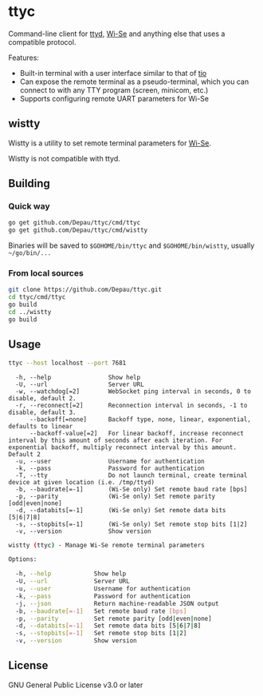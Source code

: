 # ttyc

Command-line client for [ttyd](https://github.com/tsl0922/ttyd), [Wi-Se](https://github.com/Depau/wi-se-sw/) and
anything else that uses a compatible protocol.

Features:

- Built-in terminal with a user interface similar to that of [tio](https://github.com/tio/tio)
- Can expose the remote terminal as a pseudo-terminal, which you can connect to with any TTY program (screen, minicom,
  etc.)
- Supports configuring remote UART parameters for Wi-Se

## wistty

Wistty is a utility to set remote terminal parameters for [Wi-Se](https://github.com/Depau/wi-se-sw/).

Wistty is not compatible with ttyd.

## Building

### Quick way

```bash
go get github.com/Depau/ttyc/cmd/ttyc
go get github.com/Depau/ttyc/cmd/wistty
```

Binaries will be saved to `$GOHOME/bin/ttyc` and `$GOHOME/bin/wistty`, usually `~/go/bin/...`

### From local sources

```bash
git clone https://github.com/Depau/ttyc.git
cd ttyc/cmd/ttyc
go build
cd ../wistty
go build
```

## Usage

```bash
ttyc --host localhost --port 7681
```

```
  -h, --help                Show help
  -U, --url                 Server URL
  -w, --watchdog[=2]        WebSocket ping interval in seconds, 0 to disable, default 2.
  -r, --reconnect[=2]       Reconnection interval in seconds, -1 to disable, default 3.
      --backoff[=none]      Backoff type, none, linear, exponential, defaults to linear
      --backoff-value[=2]   For linear backoff, increase reconnect interval by this amount of seconds after each iteration. For exponential backoff, multiply reconnect interval by this amount. Default 2
  -u, --user                Username for authentication
  -k, --pass                Password for authentication
  -T, --tty                 Do not launch terminal, create terminal device at given location (i.e. /tmp/ttyd)
  -b, --baudrate[=-1]       (Wi-Se only) Set remote baud rate [bps]
  -p, --parity              (Wi-Se only) Set remote parity [odd|even|none]
  -d, --databits[=-1]       (Wi-Se only) Set remote data bits [5|6|7|8]
  -s, --stopbits[=-1]       (Wi-Se only) Set remote stop bits [1|2]
  -v, --version             Show version
```

```bash
wistty (ttyc) - Manage Wi-Se remote terminal parameters

Options:

  -h, --help            Show help
  -U, --url             Server URL
  -u, --user            Username for authentication
  -k, --pass            Password for authentication
  -j, --json            Return machine-readable JSON output
  -b, --baudrate[=-1]   Set remote baud rate [bps]
  -p, --parity          Set remote parity [odd|even|none]
  -d, --databits[=-1]   Set remote data bits [5|6|7|8]
  -s, --stopbits[=-1]   Set remote stop bits [1|2]
  -v, --version         Show version
```

## License

GNU General Public License v3.0 or later
